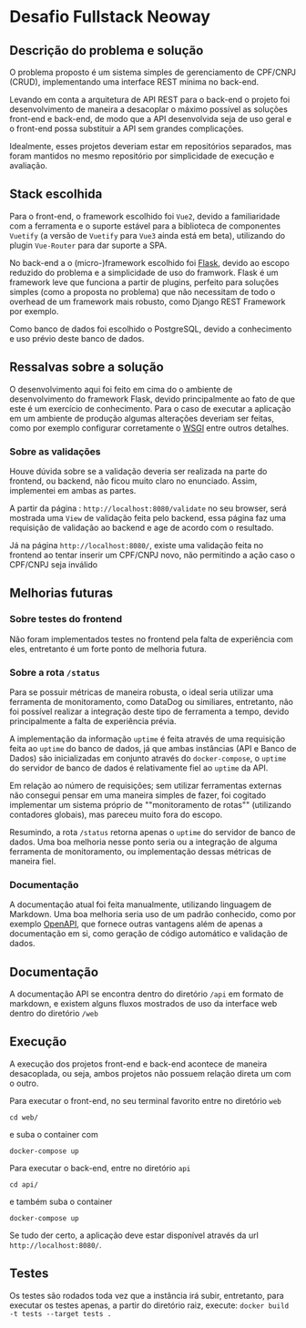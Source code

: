 # Desafio Fullstack Neoway

## Descrição do problema e solução
O problema proposto é um sistema simples de gerenciamento de CPF/CNPJ (CRUD), implementando uma interface REST mínima no back-end.

Levando em conta a arquitetura de API REST para o back-end o projeto foi desenvolvimento de maneira a desacoplar o máximo possível as soluções front-end e back-end, de modo que a API desenvolvida seja de uso geral e o front-end possa substituir a API sem grandes complicações.

Idealmente, esses projetos deveriam estar em repositórios separados, mas foram mantidos no mesmo repositório por simplicidade de execução e avaliação.

## Stack escolhida
Para o front-end, o framework escolhido foi `Vue2`, devido a familiaridade com a ferramenta e o suporte estável para a biblioteca de componentes `Vuetify` (a versão de `Vuetify` para `Vue3` ainda está em beta), utilizando do plugin `Vue-Router` para dar suporte a SPA.

No back-end a o (micro-)framework escolhido foi [Flask](https://flask.palletsprojects.com/en/2.1.x/), devido ao escopo reduzido do problema e a simplicidade de uso do framwork. Flask é um framework leve que funciona a partir de plugins, perfeito para soluções simples (como a proposta no problema) que não necessitam de todo o overhead de um framework mais robusto, como Django REST Framework por exemplo.

Como banco de dados foi escolhido o PostgreSQL, devido a conhecimento e uso prévio deste banco de dados.

## Ressalvas sobre a solução
O desenvolvimento aqui foi feito em cima do o ambiente de desenvolvimento do framework Flask, devido principalmente ao fato de que este é um exercício de conhecimento. Para o caso de executar a aplicação em um ambiente de produção algumas alterações deveriam ser feitas, como por exemplo configurar corretamente o [WSGI](https://pt.wikipedia.org/wiki/Web_Server_Gateway_Interface) entre outros detalhes.

### Sobre as validações
Houve dúvida sobre se a validação deveria ser realizada na parte do frontend, ou backend, não ficou muito claro no enunciado. Assim, implementei em ambas as partes.

A partir da página : `http://localhost:8080/validate` no seu browser, será mostrada uma `View` de validação feita pelo backend, essa página faz uma requisição de validação ao backend e age de acordo com o resultado.

Já na página `http://localhost:8080/`, existe uma validação feita no frontend ao tentar inserir um CPF/CNPJ novo, não permitindo a ação caso o CPF/CNPJ seja inválido

## Melhorias futuras

### Sobre testes do frontend
Não foram implementados testes no frontend pela falta de experiência com eles, entretanto é um forte ponto de melhoria futura.

### Sobre a rota `/status`
Para se possuir métricas de maneira robusta, o ideal seria utilizar uma ferramenta de monitoramento, como DataDog ou similiares, entretanto, não foi possível realizar a integração deste tipo de ferramenta a tempo, devido principalmente a falta de experiência prévia.

A implementação da informação `uptime` é feita através de uma requisição feita ao `uptime` do banco de dados, já que ambas instâncias (API e Banco de Dados) são inicializadas em conjunto através do `docker-compose`, o `uptime` do servidor de banco de dados é relativamente fiel ao `uptime` da API.

Em relação ao número de requisições; sem utilizar ferramentas externas não consegui pensar em uma maneira simples de fazer, foi cogitado implementar um sistema próprio de ""monitoramento de rotas"" (utilizando contadores globais), mas pareceu muito fora do escopo.

Resumindo, a rota `/status` retorna apenas o `uptime` do servidor de banco de dados. Uma boa melhoria nesse ponto seria ou a integração de alguma ferramenta de monitoramento, ou implementação dessas métricas de maneira fiel.

### Documentação
A documentação atual foi feita manualmente, utilizando linguagem de Markdown. Uma boa melhoria seria uso de um padrão conhecido, como por exemplo [OpenAPI](https://www.openapis.org/), que fornece outras vantagens além de apenas a documentação em si, como geração de código automático e validação de dados.

## Documentação
A documentação API se encontra dentro do diretório `/api` em formato de markdown, e existem alguns fluxos mostrados de uso da interface web dentro do diretório `/web`

## Execução
A execução dos projetos front-end e back-end acontece de maneira desacoplada, ou seja, ambos projetos não possuem relação direta um com o outro.

Para executar o front-end, no seu terminal favorito entre no diretório `web`
```
cd web/
```
e suba o container com
```
docker-compose up
```

Para executar o back-end, entre no diretório `api`
```
cd api/
```
e também suba o container
```
docker-compose up
```

Se tudo der certo, a aplicação deve estar disponível através da url `http://localhost:8080/`.

## Testes
Os testes são rodados toda vez que a instância irá subir, entretanto, para executar os testes apenas, a partir do diretório raiz, execute: `docker build -t tests --target tests .`
